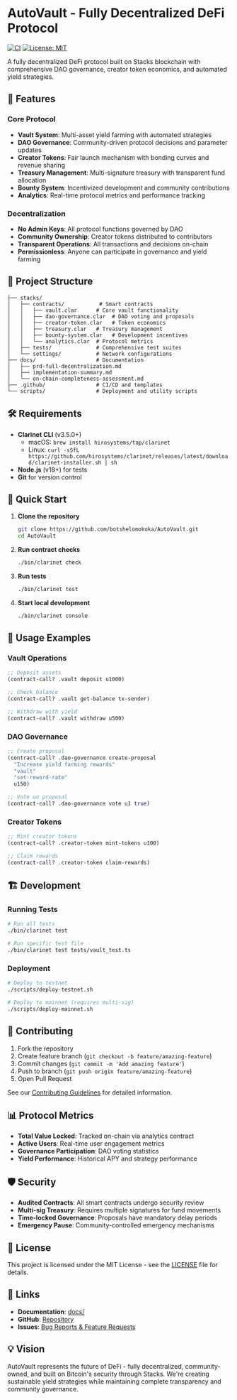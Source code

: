 # AutoVault - Fully Decentralized DeFi Protocol

[![CI](https://github.com/botshelomokoka/AutoVault/workflows/CI/badge.svg)](https://github.com/botshelomokoka/AutoVault/actions)
[![License: MIT](https://img.shields.io/badge/License-MIT-yellow.svg)](https://opensource.org/licenses/MIT)

A fully decentralized DeFi protocol built on Stacks blockchain with comprehensive DAO governance, creator token economics, and automated yield strategies.

## 🚀 Features

### Core Protocol

- **Vault System**: Multi-asset yield farming with automated strategies
- **DAO Governance**: Community-driven protocol decisions and parameter updates
- **Creator Tokens**: Fair launch mechanism with bonding curves and revenue sharing
- **Treasury Management**: Multi-signature treasury with transparent fund allocation
- **Bounty System**: Incentivized development and community contributions
- **Analytics**: Real-time protocol metrics and performance tracking

### Decentralization

- **No Admin Keys**: All protocol functions governed by DAO
- **Community Ownership**: Creator tokens distributed to contributors
- **Transparent Operations**: All transactions and decisions on-chain
- **Permissionless**: Anyone can participate in governance and yield farming

## 📁 Project Structure

```text
├── stacks/
│   ├── contracts/           # Smart contracts
│   │   ├── vault.clar      # Core vault functionality
│   │   ├── dao-governance.clar  # DAO voting and proposals
│   │   ├── creator-token.clar   # Token economics
│   │   ├── treasury.clar   # Treasury management
│   │   ├── bounty-system.clar   # Development incentives
│   │   └── analytics.clar  # Protocol metrics
│   ├── tests/              # Comprehensive test suites
│   └── settings/           # Network configurations
├── docs/                   # Documentation
│   ├── prd-full-decentralization.md
│   ├── implementation-summary.md
│   └── on-chain-completeness-assessment.md
├── .github/                # CI/CD and templates
└── scripts/                # Deployment and utility scripts
```

## 🛠 Requirements

- **Clarinet CLI** (v3.5.0+)
  - macOS: `brew install hirosystems/tap/clarinet`
  - Linux: `curl -sSfL https://github.com/hirosystems/clarinet/releases/latest/download/clarinet-installer.sh | sh`
- **Node.js** (v18+) for tests
- **Git** for version control

## 🚀 Quick Start

1. **Clone the repository**

   ```bash
   git clone https://github.com/botshelomokoka/AutoVault.git
   cd AutoVault
   ```

2. **Run contract checks**

   ```bash
   ./bin/clarinet check
   ```

3. **Run tests**

   ```bash
   ./bin/clarinet test
   ```

4. **Start local development**

   ```bash
   ./bin/clarinet console
   ```

## 📖 Usage Examples

### Vault Operations

```clj
;; Deposit assets
(contract-call? .vault deposit u1000)

;; Check balance
(contract-call? .vault get-balance tx-sender)

;; Withdraw with yield
(contract-call? .vault withdraw u500)
```

### DAO Governance

```clj
;; Create proposal
(contract-call? .dao-governance create-proposal 
  "Increase yield farming rewards" 
  "vault" 
  "set-reward-rate" 
  u150)

;; Vote on proposal
(contract-call? .dao-governance vote u1 true)
```

### Creator Tokens

```clj
;; Mint creator tokens
(contract-call? .creator-token mint-tokens u100)

;; Claim rewards
(contract-call? .creator-token claim-rewards)
```

## 🏗 Development

### Running Tests

```bash
# Run all tests
./bin/clarinet test

# Run specific test file
./bin/clarinet test tests/vault_test.ts
```

### Deployment

```bash
# Deploy to testnet
./scripts/deploy-testnet.sh

# Deploy to mainnet (requires multi-sig)
./scripts/deploy-mainnet.sh
```

## 🤝 Contributing

1. Fork the repository
2. Create feature branch (`git checkout -b feature/amazing-feature`)
3. Commit changes (`git commit -m 'Add amazing feature'`)
4. Push to branch (`git push origin feature/amazing-feature`)
5. Open Pull Request

See our [Contributing Guidelines](.github/pull_request_template.md) for detailed information.

## 📊 Protocol Metrics

- **Total Value Locked**: Tracked on-chain via analytics contract
- **Active Users**: Real-time user engagement metrics
- **Governance Participation**: DAO voting statistics
- **Yield Performance**: Historical APY and strategy performance

## 🛡 Security

- **Audited Contracts**: All smart contracts undergo security review
- **Multi-sig Treasury**: Requires multiple signatures for fund movements
- **Time-locked Governance**: Proposals have mandatory delay periods
- **Emergency Pause**: Community-controlled emergency mechanisms

## 📄 License

This project is licensed under the MIT License - see the [LICENSE](LICENSE) file for details.

## 🔗 Links

- **Documentation**: [docs/](./docs/)
- **GitHub**: [Repository](https://github.com/botshelomokoka/AutoVault)
- **Issues**: [Bug Reports & Feature Requests](https://github.com/botshelomokoka/AutoVault/issues)

## 💡 Vision

AutoVault represents the future of DeFi - fully decentralized, community-owned, and built on Bitcoin's security through Stacks. We're creating sustainable yield strategies while maintaining complete transparency and community governance.
